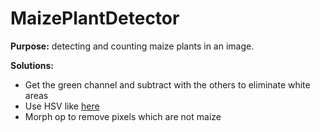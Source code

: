 # MaizePlantDetector

**Purpose:** detecting and counting maize plants in an image.

**Solutions:**
* Get the green channel and subtract with the others to eliminate white areas
* Use HSV like [here](http://www.aishack.in/2010/01/thresholding/)
* Morph op to remove pixels which are not maize 
